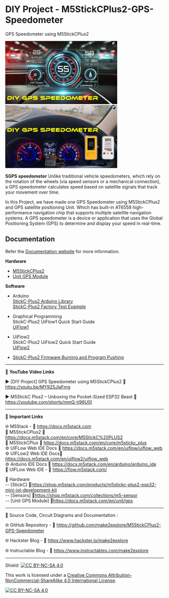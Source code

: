 # DIY Project - M5StickCPlus2-GPS-Speedometer
GPS Speedometer using M5StickCPlus2   

<img src="/Images/gps-speed.jpg" height="200"> &nbsp; &nbsp; &nbsp; &nbsp; &nbsp; <img src="/Images/gps-speed-2.jpg" height="200" > 
  
**SGPS speedometer** Unlike traditional vehicle speedometers, which rely on the rotation of the wheels (via speed sensors or a mechanical connection), a GPS speedometer calculates speed based on satellite signals that track your movement over time.

In this Project, we have made one GPS Speedometer using M5StickCPlus2 and GPS satellite positioning Unit. Which has built-in AT6558 high-performance navigation chip that supports multiple satellite navigation systems. A GPS speedometer is a device or application that uses the Global Positioning System (GPS) to determine and display your speed in real-time. 
  
  
## Documentation

Refer the [Documentation website](https://docs.m5stack.com/en/core/m5stickc_plus) for more information.  

**Hardware**
- [M5StickCPlus2](https://docs.m5stack.com/en/core/M5StickC%20PLUS2)  
- [Unit GPS Module](https://docs.m5stack.com/en/unit/gps)  
  
**Software**
- Arduino  
    [StickC-Plus2 Arduino Library](https://github.com/m5stack/M5StickCPlus2)  
    [StickC-Plus2 Factory Test Example](https://github.com/m5stack/M5StickCPlus2-UserDemo)  

- Graphical Programming  
    StickC-Plus2 UiFlow1 Quick Start Guide  
    [UiFlow1](https://docs.m5stack.com/en/uiflow/uiflow_web)  
      
- UiFlow2  
    StickC-Plus2 UiFlow2 Quick Start Guide  
    [UiFlow2](https://docs.m5stack.com/en/uiflow2/uiflow_web)  
  
- [StickC-Plus2 Firmware Burning and Program Pushing](http://docs.m5stack.com/en/uiflow/m5stickc_plus2/program)  

------------------------------------------------------------------------------------------------------

📕 **YouTube Video Links**  

▶️  [DIY Project] GPS Speedometer using M5StickCPlus2 🔗  https://youtu.be/MY92SJlaFmg  

▶️  M5StickC Plus2 – Unboxing the Pocket-Sized ESP32 Beast 🔗  https://youtube.com/shorts/mmQ-tj96U0I   

-------------------------------------------------------------------------------------------------------
📒 **Important Links**  
 
🌐 M5Stack - 🔗 https://docs.m5stack.com  
📒 M5StickCPlus2 🔗 https://docs.m5stack.com/en/core/M5StickC%20PLUS2  
📙 M5StickCPlus 🔗 https://docs.m5stack.com/en/core/m5stickc_plus  
⚙️ UIFLow Web IDE Docs 🔗 https://docs.m5stack.com/en/uiflow/uiflow_web  
⚙️ UIFLow2 Web IDE Docs🔗 https://docs.m5stack.com/en/uiflow2/uiflow_web  
⚙️ Arduino IDE Docs 🔗 https://docs.m5stack.com/en/arduino/arduino_ide  
📘 UIFLow Web IDE - 🔗 https://flow.m5stack.com/  

🧰 Hardware  
--   [StickC]  🔗https://shop.m5stack.com/products/m5stickc-plus2-esp32-mini-iot-development-kit  
--   [Sensors]  🔗https://shop.m5stack.com/collections/m5-sensor  
--   [Unit GPS Module]  🔗https://docs.m5stack.com/en/unit/gps  


------------------------------------------------------------------------------------------------------

📜 Source Code, Circuit Diagrams and Documentation : 

🌐 GitHub Repository - 🔗 https://github.com/make2explore/M5StickCPlus2-GPS-Speedometer  
  
🌐 Hackster Blog - 🔗 https://www.hackster.io/make2explore  
  
🌐 Instructable Blog - 🔗 https://www.instructables.com/make2explore  
  

------------------------------------------------------------------------------------------  

Shield: [![CC BY-NC-SA 4.0][cc-by-nc-sa-shield]][cc-by-nc-sa]

This work is licensed under a
[Creative Commons Attribution-NonCommercial-ShareAlike 4.0 International License][cc-by-nc-sa].

[![CC BY-NC-SA 4.0][cc-by-nc-sa-image]][cc-by-nc-sa]

[cc-by-nc-sa]: http://creativecommons.org/licenses/by-nc-sa/4.0/
[cc-by-nc-sa-image]: https://licensebuttons.net/l/by-nc-sa/4.0/88x31.png
[cc-by-nc-sa-shield]: https://img.shields.io/badge/License-CC%20BY--NC--SA%204.0-lightgrey.svg